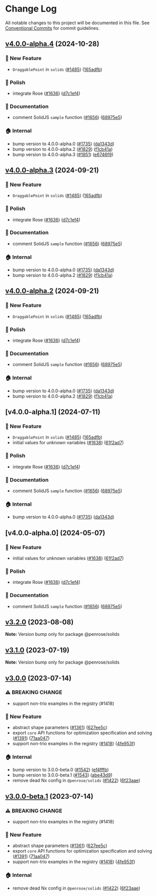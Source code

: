 # Change Log

All notable changes to this project will be documented in this file.
See [Conventional Commits](https://conventionalcommits.org) for commit guidelines.

## [v4.0.0-alpha.4](https://github.com/penrose/penrose/compare/v3.2.0...v4.0.0-alpha.4) (2024-10-28)

### :rocket: New Feature

- `DraggablePoint` in `solids` ([#1485](https://github.com/penrose/penrose/issues/1485)) ([165adfb](https://github.com/penrose/penrose/commit/165adfb170c87a44dd967a7e2d28f46b2e230935))

### :nail_care: Polish

- integrate Rose ([#1636](https://github.com/penrose/penrose/issues/1636)) ([d7c1ef4](https://github.com/penrose/penrose/commit/d7c1ef4be11ac0251f026c755039bccc05818303))

### :memo: Documentation

- comment SolidJS `sample` function ([#1656](https://github.com/penrose/penrose/issues/1656)) ([68975e5](https://github.com/penrose/penrose/commit/68975e5519ee3ad9ba0e5b50bd9b2766fff2c543))

### :house: Internal

- bump version to 4.0.0-alpha.0 ([#1735](https://github.com/penrose/penrose/issues/1735)) ([da1343d](https://github.com/penrose/penrose/commit/da1343dca34cb1291894b754b7f7ac3aed672df5))
- bump version to 4.0.0-alpha.2 ([#1829](https://github.com/penrose/penrose/issues/1829)) ([f1cb41a](https://github.com/penrose/penrose/commit/f1cb41a60b0dbe5eec978a5b32c73b36355cfcb2))
- bump version to 4.0.0-alpha.3 ([#1851](https://github.com/penrose/penrose/issues/1851)) ([e6746f9](https://github.com/penrose/penrose/commit/e6746f9dab99dd86b0955f5c582b223d5246f0c8))

## [v4.0.0-alpha.3](https://github.com/penrose/penrose/compare/v3.2.0...v4.0.0-alpha.3) (2024-09-21)

### :rocket: New Feature

- `DraggablePoint` in `solids` ([#1485](https://github.com/penrose/penrose/issues/1485)) ([165adfb](https://github.com/penrose/penrose/commit/165adfb170c87a44dd967a7e2d28f46b2e230935))

### :nail_care: Polish

- integrate Rose ([#1636](https://github.com/penrose/penrose/issues/1636)) ([d7c1ef4](https://github.com/penrose/penrose/commit/d7c1ef4be11ac0251f026c755039bccc05818303))

### :memo: Documentation

- comment SolidJS `sample` function ([#1656](https://github.com/penrose/penrose/issues/1656)) ([68975e5](https://github.com/penrose/penrose/commit/68975e5519ee3ad9ba0e5b50bd9b2766fff2c543))

### :house: Internal

- bump version to 4.0.0-alpha.0 ([#1735](https://github.com/penrose/penrose/issues/1735)) ([da1343d](https://github.com/penrose/penrose/commit/da1343dca34cb1291894b754b7f7ac3aed672df5))
- bump version to 4.0.0-alpha.2 ([#1829](https://github.com/penrose/penrose/issues/1829)) ([f1cb41a](https://github.com/penrose/penrose/commit/f1cb41a60b0dbe5eec978a5b32c73b36355cfcb2))

## [v4.0.0-alpha.2](https://github.com/penrose/penrose/compare/v3.2.0...v4.0.0-alpha.2) (2024-09-21)

### :rocket: New Feature

- `DraggablePoint` in `solids` ([#1485](https://github.com/penrose/penrose/issues/1485)) ([165adfb](https://github.com/penrose/penrose/commit/165adfb170c87a44dd967a7e2d28f46b2e230935))

### :nail_care: Polish

- integrate Rose ([#1636](https://github.com/penrose/penrose/issues/1636)) ([d7c1ef4](https://github.com/penrose/penrose/commit/d7c1ef4be11ac0251f026c755039bccc05818303))

### :memo: Documentation

- comment SolidJS `sample` function ([#1656](https://github.com/penrose/penrose/issues/1656)) ([68975e5](https://github.com/penrose/penrose/commit/68975e5519ee3ad9ba0e5b50bd9b2766fff2c543))

### :house: Internal

- bump version to 4.0.0-alpha.0 ([#1735](https://github.com/penrose/penrose/issues/1735)) ([da1343d](https://github.com/penrose/penrose/commit/da1343dca34cb1291894b754b7f7ac3aed672df5))
- bump version to 4.0.0-alpha.2 ([#1829](https://github.com/penrose/penrose/issues/1829)) ([f1cb41a](https://github.com/penrose/penrose/commit/f1cb41a60b0dbe5eec978a5b32c73b36355cfcb2))

## [v4.0.0-alpha.1] (2024-07-11)

### :rocket: New Feature

- `DraggablePoint` in `solids` ([#1485](https://github.com/penrose/penrose/issues/1485)) ([165adfb](https://github.com/penrose/penrose/commit/165adfb170c87a44dd967a7e2d28f46b2e230935))
- initial values for unknown variables ([#1638](https://github.com/penrose/penrose/issues/1638)) ([61f2ad7](https://github.com/penrose/penrose/commit/61f2ad766efc471bf552a6cfc3d9fcf9c2f3779a))

### :nail_care: Polish

- integrate Rose ([#1636](https://github.com/penrose/penrose/issues/1636)) ([d7c1ef4](https://github.com/penrose/penrose/commit/d7c1ef4be11ac0251f026c755039bccc05818303))

### :memo: Documentation

- comment SolidJS `sample` function ([#1656](https://github.com/penrose/penrose/issues/1656)) ([68975e5](https://github.com/penrose/penrose/commit/68975e5519ee3ad9ba0e5b50bd9b2766fff2c543))

### :house: Internal

- bump version to 4.0.0-alpha.0 ([#1735](https://github.com/penrose/penrose/issues/1735)) ([da1343d](https://github.com/penrose/penrose/commit/da1343dca34cb1291894b754b7f7ac3aed672df5))

## [v4.0.0-alpha.0] (2024-05-07)

### :rocket: New Feature

- initial values for unknown variables ([#1638](https://github.com/penrose/penrose/issues/1638)) ([61f2ad7](https://github.com/penrose/penrose/commit/61f2ad766efc471bf552a6cfc3d9fcf9c2f3779a))

### :nail_care: Polish

- integrate Rose ([#1636](https://github.com/penrose/penrose/issues/1636)) ([d7c1ef4](https://github.com/penrose/penrose/commit/d7c1ef4be11ac0251f026c755039bccc05818303))

### :memo: Documentation

- comment SolidJS `sample` function ([#1656](https://github.com/penrose/penrose/issues/1656)) ([68975e5](https://github.com/penrose/penrose/commit/68975e5519ee3ad9ba0e5b50bd9b2766fff2c543))

## [v3.2.0](https://github.com/penrose/penrose/compare/v3.1.0...v3.2.0) (2023-08-08)

**Note:** Version bump only for package @penrose/solids

## [v3.1.0](https://github.com/penrose/penrose/compare/v3.0.0...v3.1.0) (2023-07-19)

**Note:** Version bump only for package @penrose/solids

## [v3.0.0](https://github.com/penrose/penrose/compare/v2.3.0...v3.0.0) (2023-07-14)

### :warning: BREAKING CHANGE

- support non-trio examples in the registry (#1418)

### :rocket: New Feature

- abstract shape parameters ([#1361](https://github.com/penrose/penrose/issues/1361)) ([627ee5c](https://github.com/penrose/penrose/commit/627ee5c3b350a205cd0e06b1ede9ce3fcfedb756))
- export `core` API functions for optimization specification and solving ([#1391](https://github.com/penrose/penrose/issues/1391)) ([71aa047](https://github.com/penrose/penrose/commit/71aa047cb276b5ec366a7893620d2250f3fd07f8))
- support non-trio examples in the registry ([#1418](https://github.com/penrose/penrose/issues/1418)) ([4fe953f](https://github.com/penrose/penrose/commit/4fe953fb26778e28debae7221de3f05ef30c4e2b))

### :house: Internal

- bump version to 3.0.0-beta.0 ([#1542](https://github.com/penrose/penrose/issues/1542)) ([ef4fffb](https://github.com/penrose/penrose/commit/ef4fffbf22e03fdd3af84c439163ff24bc5ccb41))
- bump version to 3.0.0-beta.1 ([#1543](https://github.com/penrose/penrose/issues/1543)) ([abe43d9](https://github.com/penrose/penrose/commit/abe43d9be98a719204b54cbf3abf4bbec9367d16))
- remove dead Nx config in `@penrose/solids` ([#1422](https://github.com/penrose/penrose/issues/1422)) ([6f23aae](https://github.com/penrose/penrose/commit/6f23aae27a93a059d172ed1e50875c7744c21f1c))

## [v3.0.0-beta.1](https://github.com/penrose/penrose/compare/v2.3.0...v3.0.0-beta.1) (2023-07-14)

### :warning: BREAKING CHANGE

- support non-trio examples in the registry (#1418)

### :rocket: New Feature

- abstract shape parameters ([#1361](https://github.com/penrose/penrose/issues/1361)) ([627ee5c](https://github.com/penrose/penrose/commit/627ee5c3b350a205cd0e06b1ede9ce3fcfedb756))
- export `core` API functions for optimization specification and solving ([#1391](https://github.com/penrose/penrose/issues/1391)) ([71aa047](https://github.com/penrose/penrose/commit/71aa047cb276b5ec366a7893620d2250f3fd07f8))
- support non-trio examples in the registry ([#1418](https://github.com/penrose/penrose/issues/1418)) ([4fe953f](https://github.com/penrose/penrose/commit/4fe953fb26778e28debae7221de3f05ef30c4e2b))

### :house: Internal

- remove dead Nx config in `@penrose/solids` ([#1422](https://github.com/penrose/penrose/issues/1422)) ([6f23aae](https://github.com/penrose/penrose/commit/6f23aae27a93a059d172ed1e50875c7744c21f1c))

